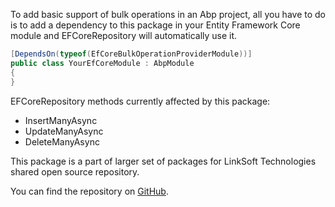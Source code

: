 To add basic support of bulk operations in an Abp project, all you have to do is to add a dependency to this package in your Entity Framework Core module and EFCoreRepository will automatically use it.

```C#
[DependsOn(typeof(EfCoreBulkOperationProviderModule))]
public class YourEfCoreModule : AbpModule
{
}
```

EFCoreRepository methods currently affected by this package:
- InsertManyAsync
- UpdateManyAsync
- DeleteManyAsync

This package is a part of larger set of packages for LinkSoft Technologies shared open source repository.

You can find the repository on [GitHub](https://github.com/Linksofteu/LinkSoft_Abp).